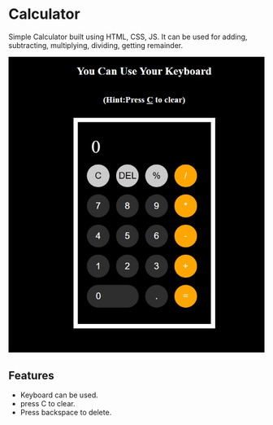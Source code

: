 # Calculator
Simple Calculator built using HTML, CSS, JS. It can be used for adding, subtracting, multiplying, dividing, getting remainder.


<img src="Calculator.jpg">

## Features
- Keyboard can be used.
- press C to clear.
- Press backspace to delete.
